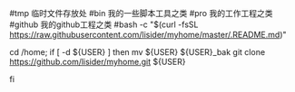 #tmp 临时文件存放处
#bin 我的一些脚本工具之类
#pro 我的工作工程之类
#github 我的github工程之类
#bash -c "$(curl -fsSL https://raw.githubusercontent.com/lisider/myhome/master/.README.md)"


cd /home;
if [ -d ${USER} ]
then
mv ${USER}  ${USER}_bak
git clone https://github.com/lisider/myhome.git  ${USER}

fi

